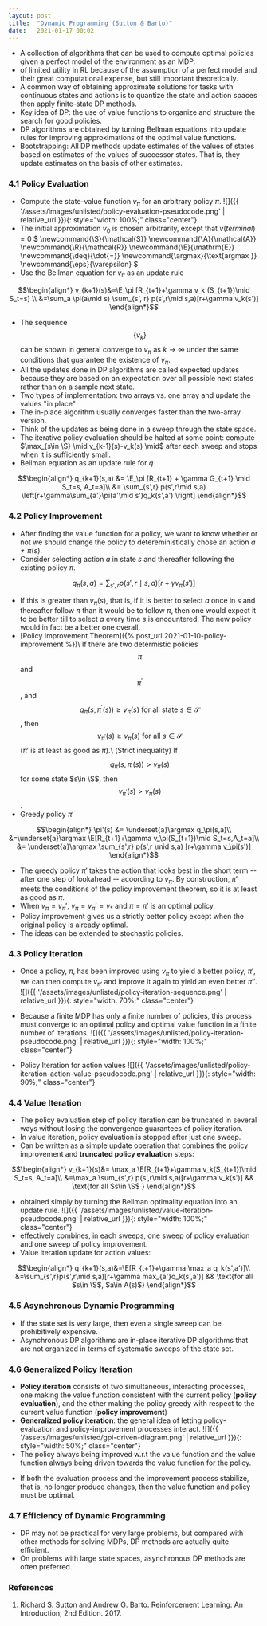 ```yaml
---
layout: post
title:  "Dynamic Programming (Sutton & Barto)"
date:   2021-01-17 00:02
---
```

* A collection of algorithms that can be used to compute optimal policies given a perfect model of the environment as an MDP.
* of limited utility in RL because of the assumption of a perfect model and their great computational expense, but still important theoretically.
* A common way of obtaining approximate solutions for tasks with continuous states and actions is to quantize the state and action spaces then apply finite-state DP methods.
* Key idea of DP: the use of value functions to organize and structure the search for good policies.
* DP algorithms are obtained by turning Bellman equations into update rules for improving approximations of the optimal value functions.
* Bootstrapping: All DP methods update estimates of the values of states based on estimates of the values of successor states. That is, they
update estimates on the basis of other estimates.

### 4.1 Policy Evaluation
* Compute the state-value function $v_\pi$ for an arbitrary policy $\pi$.
![]({{ '/assets/images/unlisted/policy-evaluation-pseudocode.png' | relative_url }}){: style="width: 100%;" class="center"}
* The initial approximation $v_0$ is chosen arbitrarily, except that $v(terminal)=0$
$
\newcommand{\S}{\mathcal{S}}
\newcommand{\A}{\mathcal{A}}
\newcommand{\R}{\mathcal{R}}
\newcommand{\E}{\mathrm{E}}
\newcommand{\deq}{\dot{=}}
\newcommand{\argmax}{\text{argmax }}
\newcommand{\eps}{\varepsilon}
$
* Use the Bellman equation for $v_\pi$ as an update rule

$$\begin{align*}
v_{k+1}(s)&=\E_\pi [R_{t+1}+\gamma v_k (S_{t+1})\mid S_t=s] \\
&=\sum_a \pi(a\mid s) \sum_{s', r} p(s',r\mid s,a)[r+\gamma v_k(s')]
\end{align*}$$

* The sequence $$\{v_k\}$$ can be shown in general converge to $v_\pi$ as $k\rightarrow \infty$ under the same conditions that guarantee the existence of $v_\pi$.
* All the updates done in DP algorithms are called expected updates because they are based on an expectation over all possible next states rather than on a sample next state.
* Two types of implementation: two arrays vs. one array and update the values "in place"
* The in-place algorithm usually converges faster than the two-array version.
* Think of the updates as being done in a sweep through the state space.
* The iterative policy evaluation should be halted at some point: compute $\max_{s\in \S} \mid v_{k-1}(s)-v_k(s) \mid$ after each sweep and stops when it is sufficiently small.
* Bellman equation as an update rule for $q$

$$\begin{align*}
q_{k+1}(s,a) &= \E_\pi [R_{t+1} + \gamma G_{t+1} \mid S_t=s, A_t=a]\\
&= \sum_{s',r} p(s',r\mid s,a) \left[r+\gamma\sum_{a'}\pi(a'\mid s')q_k(s',a') \right]
\end{align*}$$

### 4.2 Policy Improvement
* After finding the value function for a policy, we want to know whether or not we should change the policy to detereministically chose an action $a\neq \pi(s)$.
* Consider selecting action $a$ in state $s$ and thereafter following the existing policy $\pi$.

$$q_\pi(s,a)=\sum_{s',r} p(s',r\mid s,a)[r+\gamma v_\pi(s')]$$

* If this is greater than $v_\pi(s)$, that is, if it is better to select $a$ once in $s$ and thereafter follow $\pi$ than it would be to follow $\pi$, then one would expect it to be better till to select $a$ every time $s$ is encountered. The new policy would in fact be a better one overall.
* [Policy Improvement Theorem]({% post_url 2021-01-10-policy-improvement %})\\
If there are two determistic policies $$\pi$$ and $$\pi^\prime$$, and $$q_\pi(s, \pi^\prime(s)) \geq v_\pi(s) \text{ for all state } s \in \mathcal{S}$$, then $$v_{\pi^\prime}(s) \geq v_\pi(s) \text{ for all } s \in \mathcal{S}$$ ($\pi'$ is at least as good as $\pi$).\\
(Strict inequality) If $$q_\pi(s, \pi^\prime(s)) > v_\pi(s)$$ for some state $s\in \S$, then $$v_{\pi^\prime}(s) > v_\pi(s)$$.
* Greedy policy $\pi'$

$$\begin{align*}
\pi'(s) &= \underset{a}\argmax q_\pi(s,a)\\
&=\underset{a}\argmax \E[R_{t+1}+\gamma v_\pi(S_{t+1})\mid S_t=s,A_t=a]\\
&= \underset{a}\argmax \sum_{s',r} p(s',r \mid s,a) [r+\gamma v_\pi(s')]
\end{align*}$$

* The greedy policy $\pi'$ takes the action that looks best in the short term -- after one step of lookahead -- acoording to $v_\pi$. By construction, $\pi'$ meets the conditions of the policy improvement theorem, so it is at least as good as $\pi$.
* When $v_\pi=v_\pi'$, $v_\pi=v_\pi'=v_*$ and $\pi=\pi'$ is an optimal policy.
* Policy improvement gives us a strictly better policy except when the original policy is already optimal.
* The ideas can be extended to stochastic policies.

### 4.3 Policy Iteration
* Once a policy, $\pi$, has been improved using $v_\pi$ to yield a better policy, $\pi'$, we can then compute $v_{\pi'}$ and improve it again to yield an even better $\pi''$.
![]({{ '/assets/images/unlisted/policy-iteration-sequence.png' | relative_url }}){: style="width: 70%;" class="center"}

* Because a finite MDP has only a finite number of policies, this process must converge to an optimal policy and optimal value function in a finite number of iterations.
![]({{ '/assets/images/unlisted/policy-iteration-pseudocode.png' | relative_url }}){: style="width: 100%;" class="center"}

* Policy Iteration for action values
![]({{ '/assets/images/unlisted/policy-iteration-action-value-pseudocode.png' | relative_url }}){: style="width: 90%;" class="center"}

### 4.4 Value Iteration
* The policy evaluation step of policy iteration can be truncated in several ways without losing the convergence guarantees of policy iteration.
* In value iteration, policy evaluation is stopped after just one sweep.
* Can be written as a simple update operation that combines the policy improvement and __truncated policy evaluation__ steps:

$$\begin{align*}
v_{k+1}(s)&= \max_a \E[R_{t+1}+\gamma v_k(S_{t+1})\mid S_t=s, A_t=a]\\
&=\max_a \sum_{s',r} p(s',r\mid s,a)[r+\gamma v_k(s')] && \text{for all $s\in \S$ }
\end{align*}$$ 

* obtained simply by turning the Bellman optimality equation into an update rule.
![]({{ '/assets/images/unlisted/value-iteration-pseudocode.png' | relative_url }}){: style="width: 100%;" class="center"}
* effectively combines, in each sweeps, one sweep of policy evaluation and one sweep of policy improvement.
* Value iteration update for action values:

$$\begin{align*}
q_{k+1}(s,a)&=\E[R_{t+1}+\gamma \max_a q_k(s',a')]\\
&=\sum_{s',r}p(s',r\mid s,a)[r+\gamma max_{a'}q_k(s',a')] && \text{for all $s\in \S$, $a\in A(s)$}
\end{align*}$$

### 4.5 Asynchronous Dynamic Programming
* If the state set is very large, then even a single sweep can be prohibitively expensive.
* Asynchronous DP algorithms are in-place iterative DP algorithms that are not organized in terms of systematic sweeps of the state set.

### 4.6 Generalized Policy Iteration
* __Policy iteration__ consists of two simultaneous, interacting processes, one making the value function consistent with the current policy (__policy evaluation__), and the other making the policy greedy with respect to the current value function (__policy improvement__)
* __Generalized policy iteration__: the general idea of letting policy-evaluation and policy-improvement processes interact.
![]({{ '/assets/images/unlisted/gpi-driven-diagram.png' | relative_url }}){: style="width: 50%;" class="center"}
* The policy always being improved w.r.t the value function and the value function always being driven towards the value function for the policy.
<!-- ![]({{ '/assets/images/unlisted/gpi-diagram.png' | relative_url }}){: style="width: 30%;" class="center"} -->
* If both the evaluation process and the improvement process stabilize, that is, no longer produce changes, then the value function and policy must be optimal. 


### 4.7 Efficiency of Dynamic Programming
* DP may not be practical for very large problems, but compared with other methods for solving MDPs, DP methods are actually quite efficient.
* On problems with large state spaces, asynchronous DP methods are often preferred.

<h3>References</h3>

1. Richard S. Sutton and Andrew G. Barto. Reinforcement Learning: An Introduction; 2nd Edition. 2017.